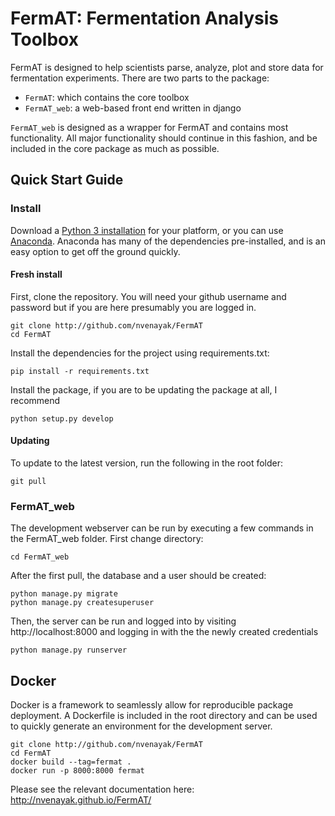 FermAT: Fermentation Analysis Toolbox
=====================================
FermAT is designed to help scientists parse, analyze, plot and store data for fermentation experiments.
There are two parts to the package:

- `FermAT`: which contains the core toolbox
- `FermAT_web`: a web-based front end written in django

`FermAT_web` is designed as a wrapper for FermAT and contains most functionality. All major functionality should continue in this fashion, and be
included in the core package as much as possible.

## Quick Start Guide
### Install
Download a [Python 3 installation](https://www.python.org/downloads/) for your platform, or you can use [Anaconda](https://www.continuum.io/downloads). Anaconda has many of the dependencies pre-installed,
and is an easy option to get off the ground quickly. 

#### Fresh install
First, clone the repository. You will need your github username and password but if you are here presumably you are logged in.
    
    git clone http://github.com/nvenayak/FermAT
    cd FermAT

Install the dependencies for the project using requirements.txt:
	
	pip install -r requirements.txt

Install the package, if you are to be updating the package at all, I recommend

    python setup.py develop
    
#### Updating
To update to the latest version, run the following in the root folder:
    
    git pull
    
### FermAT_web
The development webserver can be run by executing a few commands in the FermAT_web folder.
First change directory:

    cd FermAT_web

After the first pull, the database and a user should be created:

    python manage.py migrate
    python manage.py createsuperuser

Then, the server can be run and logged into by visiting http://localhost:8000 and logging in with the the newly created credentials

    python manage.py runserver
 
## Docker
Docker is a framework to seamlessly allow for reproducible package deployment.
A Dockerfile is included in the root directory and can be used to quickly generate an environment for the development server.

    git clone http://github.com/nvenayak/FermAT
    cd FermAT
    docker build --tag=fermat .
    docker run -p 8000:8000 fermat

Please see the relevant documentation here: http://nvenayak.github.io/FermAT/